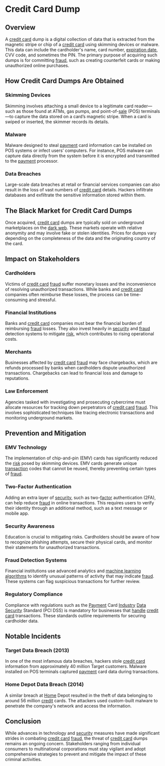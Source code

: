 # Credit Card Dump

## Overview

A [credit card](../c/credit_card.md) dump is a digital collection of data that is extracted from the magnetic stripe or chip of a [credit card](../c/credit_card.md) using skimming devices or malware. This data can include the cardholder's name, card number, [expiration date](../e/expiration_date.md), CVV code, and sometimes the PIN. The primary purpose of acquiring such dumps is for committing [fraud](../f/fraud.md), such as creating counterfeit cards or making unauthorized online purchases.

## How Credit Card Dumps Are Obtained

### Skimming Devices

Skimming involves attaching a small device to a legitimate card reader—such as those found at ATMs, gas pumps, and point-of-[sale](../s/sale.md) (POS) terminals—to capture the data stored on a card’s magnetic stripe. When a card is swiped or inserted, the skimmer records its details.

### Malware

Malware designed to steal [payment](../p/payment.md) card information can be installed on POS systems or infect users’ computers. For instance, POS malware can capture data directly from the system before it is encrypted and transmitted to the [payment](../p/payment.md) processor.

### Data Breaches

Large-scale data breaches at retail or financial services companies can also result in the loss of vast numbers of [credit card](../c/credit_card.md) details. Hackers infiltrate databases and exfiltrate the sensitive information stored within them.

## The Black Market for Credit Card Dumps

Once acquired, [credit card](../c/credit_card.md) dumps are typically sold on underground marketplaces on the [dark web](../d/dark_web.md). These markets operate with relative anonymity and may involve fake or stolen identities. Prices for dumps vary depending on the completeness of the data and the originating country of the card.

## Impact on Stakeholders

### Cardholders

Victims of [credit card](../c/credit_card.md) [fraud](../f/fraud.md) suffer monetary losses and the inconvenience of resolving unauthorized transactions. While banks and [credit card](../c/credit_card.md) companies often reimburse these losses, the process can be time-consuming and stressful.

### Financial Institutions

Banks and [credit card](../c/credit_card.md) companies must bear the financial burden of reimbursing [fraud](../f/fraud.md) losses. They also invest heavily in [security](../s/security.md) and [fraud](../f/fraud.md) detection systems to mitigate [risk](../r/risk.md), which contributes to rising operational costs.

### Merchants

Businesses affected by [credit card](../c/credit_card.md) [fraud](../f/fraud.md) may face chargebacks, which are refunds processed by banks when cardholders dispute unauthorized transactions. Chargebacks can lead to financial loss and damage to reputations.

### Law Enforcement

Agencies tasked with investigating and prosecuting cybercrime must allocate resources for tracking down perpetrators of [credit card](../c/credit_card.md) [fraud](../f/fraud.md). This involves sophisticated techniques like tracing electronic transactions and monitoring underground markets.

## Prevention and Mitigation

### EMV Technology

The implementation of chip-and-pin (EMV) cards has significantly reduced the [risk](../r/risk.md) posed by skimming devices. EMV cards generate unique [transaction](../t/transaction.md) codes that cannot be reused, thereby preventing certain types of [fraud](../f/fraud.md).

### Two-Factor Authentication

Adding an extra layer of [security](../s/security.md), such as two-[factor](../f/factor.md) authentication (2FA), can help reduce [fraud](../f/fraud.md) in online transactions. This requires users to verify their identity through an additional method, such as a text message or mobile app.

### Security Awareness

Education is crucial to mitigating risks. Cardholders should be aware of how to recognize phishing attempts, secure their physical cards, and monitor their statements for unauthorized transactions.

### Fraud Detection Systems

Financial institutions use advanced analytics and [machine learning algorithms](../m/machine_learning_algorithms_in_trading.md) to identify unusual patterns of activity that may indicate [fraud](../f/fraud.md). These systems can flag suspicious transactions for further review.

### Regulatory Compliance

Compliance with regulations such as the [Payment](../p/payment.md) Card [Industry](../i/industry.md) [Data Security](../d/data_security_in_trading.md) Standard (PCI DSS) is mandatory for businesses that [handle](../h/handle.md) [credit card](../c/credit_card.md) transactions. These standards outline requirements for securing cardholder data.

## Notable Incidents

### Target Data Breach (2013)

In one of the most infamous data breaches, hackers stole [credit card](../c/credit_card.md) information from approximately 40 million Target customers. Malware installed on POS terminals captured [payment](../p/payment.md) card data during transactions.

### Home Depot Data Breach (2014)

A similar breach at [Home](../h/home.md) Depot resulted in the theft of data belonging to around 56 million [credit](../c/credit.md) cards. The attackers used custom-built malware to penetrate the company's network and access the information.

## Conclusion

While advances in technology and [security](../s/security.md) measures have made significant strides in combating [credit card](../c/credit_card.md) [fraud](../f/fraud.md), the threat of [credit card](../c/credit_card.md) dumps remains an ongoing concern. Stakeholders ranging from individual consumers to multinational corporations must stay vigilant and adopt comprehensive strategies to prevent and mitigate the impact of these criminal activities.